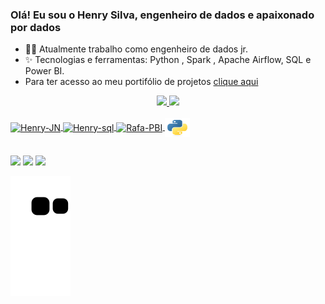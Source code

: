 ### Olá! Eu sou o Henry Silva, engenheiro de dados e apaixonado por dados

- 👨‍🏭 Atualmente trabalho como engenheiro de dados jr. 
- ✨ Tecnologias e ferramentas: Python , Spark , Apache Airflow, SQL e Power BI. 
- Para ter acesso ao meu portifólio de projetos [clique aqui](https://github.com/henrysilva07/portfolio)

<div align="center">
  <a href="https://github.com/henrysilva07">
  <img height="150em" src="https://github-readme-stats.vercel.app/api?username=henrysilva07&show_icons=true&theme=dracula&include_all_commits=true&count_private=true"/>
  <img height="150em" src="https://github-readme-stats.vercel.app/api/top-langs/?username=henrysilva07&layout=compact&langs_count=7&theme=dracula"/>
</div>
  
  <div style="display: inline_block"><br>
  <img align="center" alt="Henry-JN" height="30" width="40" src="https://cdn.jsdelivr.net/gh/devicons/devicon/icons/jupyter/jupyter-original-wordmark.svg">
  <img align="center" alt="Henry-sql" height="42" width="40" src="https://cdn.jsdelivr.net/gh/devicons/devicon/icons/microsoftsqlserver/microsoftsqlserver-plain-wordmark.svg">
  <img align="center" alt="Rafa-PBI" height="42" width="40" src="https://img.icons8.com/color/96/000000/power-bi.png">
  <img align="center" alt="Henry-Python" height="30" width="40" src="https://raw.githubusercontent.com/devicons/devicon/master/icons/python/python-original.svg">
  
</div>
  
  ##
   
<div> 
 <a href="https://instagram.com/henrysilva07" target="_blank"><img src="https://img.shields.io/badge/-Instagram-%23E4405F?style=for-the-badge&logo=instagram&logoColor=white" target="_blank"></a>
  <a href = "mailto:henry131307@gmail.com"><img src="https://img.shields.io/badge/-Gmail-%23333?style=for-the-badge&logo=gmail&logoColor=white" target="_blank"></a>
  <a href="https://www.linkedin.com/in/henry-silva-41a048178/ " target="_blank"><img src="https://img.shields.io/badge/-LinkedIn-%230077B5?style=for-the-badge&logo=linkedin&logoColor=white" target="_blank"></a> 

  ![Snake animation](https://github.com/henrysilva07/henrysilva07/blob/output/github-contribution-grid-snake.svg)
 
</div>
